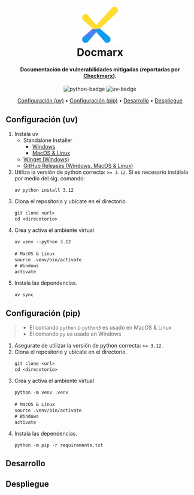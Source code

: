 <h1 align="center">
    <br>
    <img src="docs/assets/logo.png" alt="Markdownify" height="100"/>
    <br>
    Docmarx
</h1>

<h4 align="center">Documentación de vulnerabilidades mitigadas (reportadas por <a href="https://checkmarx.com/" target="_blank">Checkmarx</a>).</h4>

<p align="center">
    <img alt="python-badge" src="https://img.shields.io/badge/python-3.12-3670A0?style=for-the-badge&logo=python&logoColor=ffdd54">
    <img alt="uv-badge" src="https://img.shields.io/badge/uv-0.5.13-3670A0?style=for-the-badge&logo=uv&logoColor=ffdd54">
</p>

<p align="center">
    <a href="#configuración-uv">Configuración (uv)</a> •
    <a href="#configuración-pip">Configuración (pip)</a> •
    <a href="#desarrollo">Desarrollo</a> •
    <a href="#despliegue">Despliegue</a>
</p>

## Configuración (uv)

1. Instala uv
   - Standalone Installer
      - [Windows](https://docs.astral.sh/uv/getting-started/installation/#__tabbed_1_2)
      - [MacOS & Linux](https://docs.astral.sh/uv/getting-started/installation/#__tabbed_1_1)
   - [Winget (Windows)](https://docs.astral.sh/uv/getting-started/installation/#winget)
   - [GitHub Releases (Windows, MacOS & Linux)](https://github.com/astral-sh/uv/releases)
2. Utiliza la versión de python correcta: `>= 3.12`. Si es necesario instálala por medio del sig. comando:
   ```shell
   uv python install 3.12
   ```
3. Clona el repositorio y ubícate en el directorio.
   ```shell
   git clone <url>
   cd <direcotorio>
   ```
4. Crea y activa el ambiente virtual
   ```shell
   uv venv --python 3.12

   # MacOS & Linux
   source .venv/bin/activate
   # Windows
   activate
   ```
5. Instala las dependencias.
   ```shell
   uv sync
   ```

## Configuración (pip)

> - El comando `python` o `python3` es usado en MacOS & Linux
> - El comando `py` es usado en Windows

1. Asegurate de utilizar la versión de python correcta: `>= 3.12`.
2. Clona el repositorio y ubícate en el directorio.
   ```shell
   git clone <url>
   cd <direcotorio>
   ```
3. Crea y activa el ambiente virtual
   ```shell
   python -m venv .venv

   # MacOS & Linux
   source .venv/bin/activate
   # Windows
   activate
   ```
4. Instala las dependencias.
   ```shell
   python -m pip -r requirements.txt
   ```

## Desarrollo

## Despliegue
